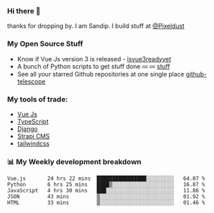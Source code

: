 ### Hi there 👋

thanks for dropping by.
I am Sandip. I build stuff at [@Pixeldust](github.com/pixeldust-in/)

###  **My Open Source Stuff**

 - Know if Vue Js version 3 is released -  [isvue3readyyet](https://github.com/sandiprb/isvue3readyyet)
 - A bunch of Python scripts to get stuff done 💤 💤 [stuff](https://github.com/sandiprb/stuff)
 - See all your starred Github repositories at one single place [github-telescope](https://github.com/sandiprb/github-telescope)



###  **My tools of trade:**
 - [Vue Js](https://github.com/vuejs/vue/)
 - [TypeScript](https://github.com/microsoft/TypeScript)
 - [Django](github.com/django/django)
 - [Strapi CMS](github.com/strapi/strapi)
 - [tailwindcss](https://github.com/tailwindlabs/tailwindcss)


###  📊 **My Weekly development breakdown**
<!--START_SECTION:waka-->
```text
Vue.js       24 hrs 22 mins  ████████████████░░░░░░░░░   64.07 % 
Python       6 hrs 25 mins   ████▒░░░░░░░░░░░░░░░░░░░░   16.87 % 
JavaScript   4 hrs 30 mins   ███░░░░░░░░░░░░░░░░░░░░░░   11.86 % 
JSON         43 mins         ▒░░░░░░░░░░░░░░░░░░░░░░░░   01.92 % 
HTML         33 mins         ▒░░░░░░░░░░░░░░░░░░░░░░░░   01.46 % 
```
<!--END_SECTION:waka-->
